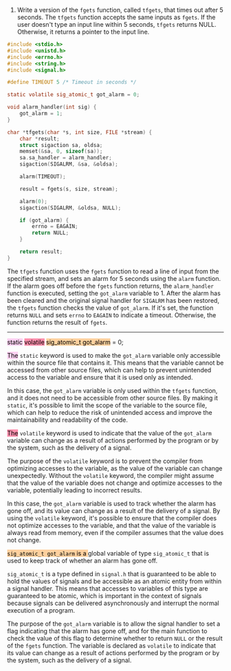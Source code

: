 1.  Write a version of the `fgets` function, called `tfgets`, that times out after 5 seconds. The `tfgets` function accepts the same inputs as `fgets`. If the user doesn't type an input line within 5 seconds, `tfgets` returns NULL. Otherwise, it returns a pointer to the input line.

```c
#include <stdio.h>
#include <unistd.h>
#include <errno.h>
#include <string.h>
#include <signal.h>

#define TIMEOUT 5 /* Timeout in seconds */

static volatile sig_atomic_t got_alarm = 0;

void alarm_handler(int sig) {
    got_alarm = 1;
}

char *tfgets(char *s, int size, FILE *stream) {
    char *result;
    struct sigaction sa, oldsa;
    memset(&sa, 0, sizeof(sa));
    sa.sa_handler = alarm_handler;
    sigaction(SIGALRM, &sa, &oldsa);

    alarm(TIMEOUT);

    result = fgets(s, size, stream);

    alarm(0);
    sigaction(SIGALRM, &oldsa, NULL);

    if (got_alarm) {
        errno = EAGAIN;
        return NULL;
    }

    return result;
}
```

The `tfgets` function uses the `fgets` function to read a line of input from the specified stream, and sets an alarm for 5 seconds using the `alarm` function. If the alarm goes off before the `fgets` function returns, the `alarm_handler` function is executed, setting the `got_alarm` variable to 1. After the alarm has been cleared and the original signal handler for `SIGALRM` has been restored, the `tfgets` function checks the value of `got_alarm`. If it's set, the function returns `NULL` and sets `errno` to `EAGAIN` to indicate a timeout. Otherwise, the function returns the result of `fgets`.

 - - -
<mark style="background: #FFB8EBA6;">static</mark> <mark style="background: #FF5582A6;">volatile</mark> <mark style="background: #FFB86CA6;">sig_atomic_t got_alarm</mark> = 0;

<mark style="background: #FFB8EBA6;">The</mark> `static` keyword is used to make the `got_alarm` variable only accessible within the source file that contains it. This means that the variable cannot be accessed from other source files, which can help to prevent unintended access to the variable and ensure that it is used only as intended.

In this case, the `got_alarm` variable is only used within the `tfgets` function, and it does not need to be accessible from other source files. By making it `static`, it's possible to limit the scope of the variable to the source file, which can help to reduce the risk of unintended access and improve the maintainability and readability of the code.

<mark style="background: #FF5582A6;">The</mark> `volatile` keyword is used to indicate that the value of the `got_alarm` variable can change as a result of actions performed by the program or by the system, such as the delivery of a signal.

The purpose of the `volatile` keyword is to prevent the compiler from optimizing accesses to the variable, as the value of the variable can change unexpectedly. Without the `volatile` keyword, the compiler might assume that the value of the variable does not change and optimize accesses to the variable, potentially leading to incorrect results.

In this case, the `got_alarm` variable is used to track whether the alarm has gone off, and its value can change as a result of the delivery of a signal. By using the `volatile` keyword, it's possible to ensure that the compiler does not optimize accesses to the variable, and that the value of the variable is always read from memory, even if the compiler assumes that the value does not change.

<mark style="background: #FFB86CA6;">`sig_atomic_t got_alarm` is a </mark>global variable of type `sig_atomic_t` that is used to keep track of whether an alarm has gone off.

`sig_atomic_t` is a type defined in `signal.h` that is guaranteed to be able to hold the values of signals and be accessible as an atomic entity from within a signal handler. This means that accesses to variables of this type are guaranteed to be atomic, which is important in the context of signals because signals can be delivered asynchronously and interrupt the normal execution of a program.

The purpose of the `got_alarm` variable is to allow the signal handler to set a flag indicating that the alarm has gone off, and for the main function to check the value of this flag to determine whether to return `NULL` or the result of the `fgets` function. The variable is declared as `volatile` to indicate that its value can change as a result of actions performed by the program or by the system, such as the delivery of a signal.